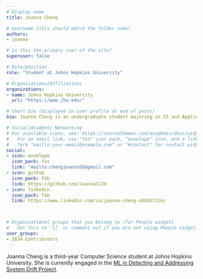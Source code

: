 ```yaml
---
# Display name
title: Joanna Cheng

# Username (this should match the folder name)
authors:
- joanna

# Is this the primary user of the site?
superuser: false

# Role/position
role: "Student at Johns Hopkins University"

# Organizations/Affiliations
organizations:
- name: Johns Hopkins University
  url: "https://www.jhu.edu/"

# Short bio (displayed in user profile at end of posts)
bio: Joanna Cheng is an undergraduate student majoring in CS and Applied Mathematics at Johns Hopkins University

# Social/Academic Networking
# For available icons, see: https://sourcethemes.com/academic/docs/widgets/#icons
#   For an email link, use "fas" icon pack, "envelope" icon, and a link in the
#   form "mailto:your-email@example.com" or "#contact" for contact widget.
social:
- icon: envelope
  icon_pack: fas
  link: "mailto:chengjoanna56@gmail.com"
- icon: github
  icon_pack: fab
  link: https://github.com/JoannaCCJH
- icon: linkedin
  icon_pack: fab
  link: https://www.linkedin.com/in/joanna-cheng-abbb57216/



# Organizational groups that you belong to (for People widget)
#   Set this to `[]` or comment out if you are not using People widget.  
user_groups:
- 2024 Contributors
---
```

Joanna Cheng is a third-year Computer Science student at Johns Hopkins University. She is currently engaged in the [ML in Detecting and Addressing System Drift Project](/project/osre24/anl/last). 